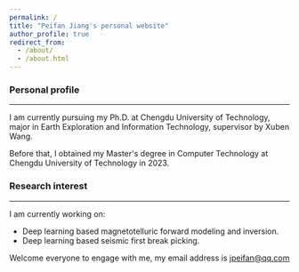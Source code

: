 ```yaml
---
permalink: /
title: "Peifan Jiang's personal website"
author_profile: true
redirect_from: 
  - /about/
  - /about.html
---
```


### Personal profile

---
I am currently pursuing my Ph.D. at Chengdu University of Technology, major in Earth Exploration and Information Technology, supervisor by Xuben Wang.

Before that, I obtained my Master's degree in Computer Technology at Chengdu University of Technology in 2023.


### Research interest

---
I am currently working on:
- Deep learning based magnetotelluric forward modeling and inversion.
- Deep learning based seismic first break picking.

Welcome everyone to engage with me, my email address is <u>jpeifan@qq.com</u>